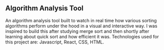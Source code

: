 ## Algorithm Analysis Tool

 An algorithm analysis tool built to watch in real time how various sorting algorithms perform under the hood in a visual and interactive way. I was inspired to build this after studying merge sort and then shortly after learning about quick sort and how efficient it was. Technologies used for this project are: Javascript, React, CSS, HTML.
